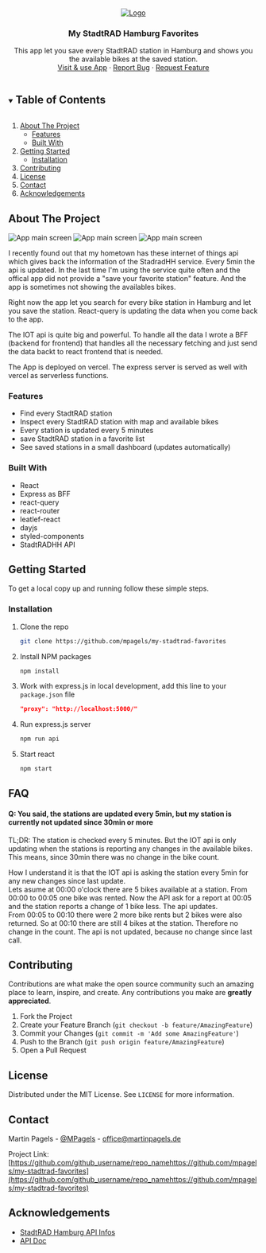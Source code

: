 <!-- PROJECT LOGO -->
<br />
<p align="center">
  <a href="https://github.com/mpagels/my-stadtrad-favorites">
    <img src="docs/logo.png" alt="Logo">
  </a>

  <h3 align="center">My StadtRAD Hamburg Favorites</h3>

  <p align="center">
    This app let you save every StadtRAD station in Hamburg and shows you the available bikes at the saved station.
    <br />
    <a href="http://my-stadtrad-favorites.vercel.app/">Visit & use App</a>
    ·
    <a href="https://github.com/mpagels/my-stadtrad-favorites/issues">Report Bug</a>
    ·
    <a href="https://github.com/mpagels/my-stadtrad-favorites/issues">Request Feature</a>
  </p>
</p>

<!-- TABLE OF CONTENTS -->
<details open="open">
  <summary><h2 style="display: inline-block">Table of Contents</h2></summary>
  <ol>
    <li>
      <a href="#about-the-project">About The Project</a>
      <ul>
        <li><a href="#features">Features</a></li>
        <li><a href="#built-with">Built With</a></li>
      </ul>
    </li>
    <li>
      <a href="#getting-started">Getting Started</a>
      <ul>
        <li><a href="#installation">Installation</a></li>
      </ul>
    </li>
    <li><a href="#contributing">Contributing</a></li>
    <li><a href="#license">License</a></li>
    <li><a href="#contact">Contact</a></li>
<li><a href="#acknowledgements">Acknowledgements</a></li>
  </ol>
</details>

<!-- ABOUT THE PROJECT -->

## About The Project

![App main screen](docs/screen_1.png)
![App main screen](docs/screen_2.png)
![App main screen](docs/screen_3.png)

I recently found out that my hometown has these internet of things api which gives back the information of the StadradHH service. Every 5min the api is updated. In the last time I'm using the service quite often and the offical app did not provide a "save your favorite station" feature. And the app is sometimes not showing the availables bikes.

Right now the app let you search for every bike station in Hamburg and let you save the station. React-query is updating the data when you come back to the app.

The IOT api is quite big and powerful. To handle all the data I wrote a BFF (backend for frontend) that handles all the necessary fetching and just send the data backt to react frontend that is needed.

The App is deployed on vercel. The express server is served as well with vercel as serverless functions.

### Features

- Find every StadtRAD station
- Inspect every StadtRAD station with map and available bikes
- Every station is updated every 5 minutes
- save StadtRAD station in a favorite list
- See saved stations in a small dashboard (updates automatically)

### Built With

- React
- Express as BFF
- react-query
- react-router
- leatlef-react
- dayjs
- styled-components
- StadtRADHH API
<!-- GETTING STARTED -->

## Getting Started

To get a local copy up and running follow these simple steps.

### Installation

1. Clone the repo
   ```sh
   git clone https://github.com/mpagels/my-stadtrad-favorites
   ```
2. Install NPM packages
   ```sh
   npm install
   ```
3. Work with express.js in local development, add this line to your `package.json` file
   ```json
   "proxy": "http://localhost:5000/"
   ```
4. Run express.js server
   ```sh
   npm run api
   ```
5. Start react
   ```sh
   npm start
   ```

## FAQ

#### Q: You said, the stations are updated every 5min, but my station is currently not updated since 30min or more

TL;DR: The station is checked every 5 minutes. But the IOT api is only updating when the stations is reporting any changes in the available bikes. This means, since 30min there was no change in the bike count.

How I understand it is that the IOT api is asking the station every 5min for any new changes since last update.  
Lets asume at 00:00 o'clock there are 5 bikes available at a station. From 00:00 to 00:05 one bike was rented. Now the API ask for a report at 00:05 and the station reports a change of 1 bike less. The api updates.  
From 00:05 to 00:10 there were 2 more bike rents but 2 bikes were also returned. So at 00:10 there are still 4 bikes at the station. Therefore no change in the count. The api is not updated, because no change since last call.

## Contributing

Contributions are what make the open source community such an amazing place to learn, inspire, and create. Any contributions you make are **greatly appreciated**.

1. Fork the Project
2. Create your Feature Branch (`git checkout -b feature/AmazingFeature`)
3. Commit your Changes (`git commit -m 'Add some AmazingFeature'`)
4. Push to the Branch (`git push origin feature/AmazingFeature`)
5. Open a Pull Request

<!-- LICENSE -->

## License

Distributed under the MIT License. See `LICENSE` for more information.

<!-- CONTACT -->

## Contact

Martin Pagels - [@MPagels](https://twitter.com/twitter_handlehttps://twitter.com/MPagels) - office@martinpagels.de

Project Link: [https://github.com/github_username/repo_namehttps://github.com/mpagels/my-stadtrad-favorites](https://github.com/github_username/repo_namehttps://github.com/mpagels/my-stadtrad-favorites)

<!-- ACKNOWLEDGEMENTS -->

## Acknowledgements

- [StadtRAD Hamburg API Infos](https://metaver.de/trefferanzeige?docuuid=D18F375E-FA5F-4998-AFF8-557969F44479#)
- [API Doc](http://docs.opengeospatial.org/is/15-078r6/15-078r6.html)
